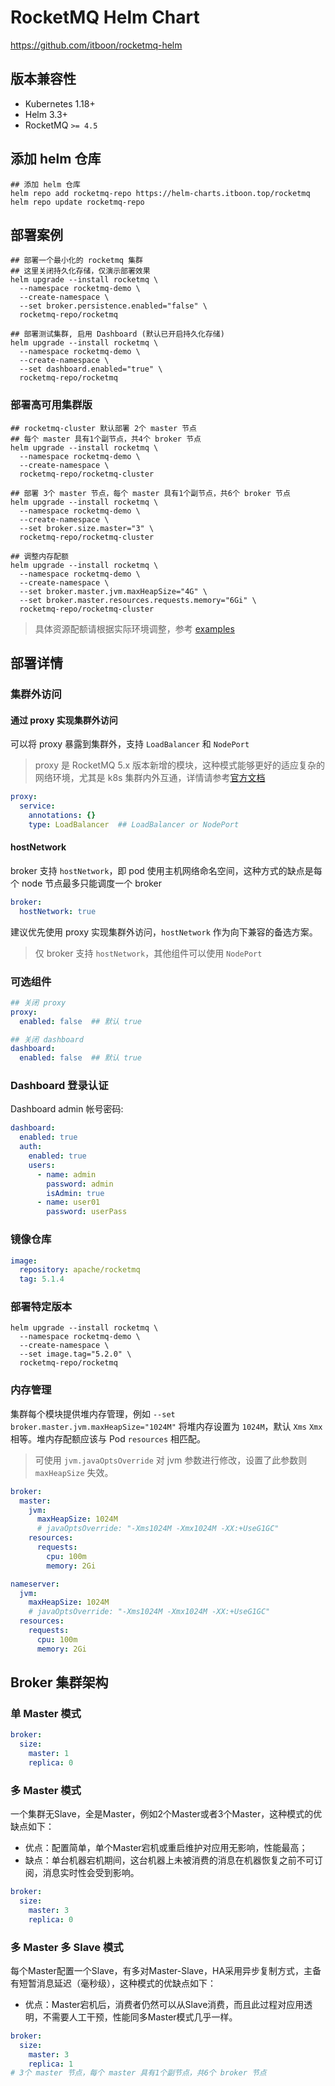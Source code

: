 # RocketMQ Helm Chart

https://github.com/itboon/rocketmq-helm

## 版本兼容性

- Kubernetes 1.18+
- Helm 3.3+
- RocketMQ `>= 4.5`

## 添加 helm 仓库

``` shell
## 添加 helm 仓库
helm repo add rocketmq-repo https://helm-charts.itboon.top/rocketmq
helm repo update rocketmq-repo
```

## 部署案例

``` shell
## 部署一个最小化的 rocketmq 集群
## 这里关闭持久化存储，仅演示部署效果
helm upgrade --install rocketmq \
  --namespace rocketmq-demo \
  --create-namespace \
  --set broker.persistence.enabled="false" \
  rocketmq-repo/rocketmq
```

``` shell
## 部署测试集群, 启用 Dashboard (默认已开启持久化存储)
helm upgrade --install rocketmq \
  --namespace rocketmq-demo \
  --create-namespace \
  --set dashboard.enabled="true" \
  rocketmq-repo/rocketmq
```

### 部署高可用集群版

``` shell
## rocketmq-cluster 默认部署 2个 master 节点
## 每个 master 具有1个副节点，共4个 broker 节点
helm upgrade --install rocketmq \
  --namespace rocketmq-demo \
  --create-namespace \
  rocketmq-repo/rocketmq-cluster

```

``` shell
## 部署 3个 master 节点，每个 master 具有1个副节点，共6个 broker 节点
helm upgrade --install rocketmq \
  --namespace rocketmq-demo \
  --create-namespace \
  --set broker.size.master="3" \
  rocketmq-repo/rocketmq-cluster

```

``` shell
## 调整内存配额
helm upgrade --install rocketmq \
  --namespace rocketmq-demo \
  --create-namespace \
  --set broker.master.jvm.maxHeapSize="4G" \
  --set broker.master.resources.requests.memory="6Gi" \
  rocketmq-repo/rocketmq-cluster

```

> 具体资源配额请根据实际环境调整，参考 [examples](https://github.com/itboon/rocketmq-helm/tree/main/examples)

## 部署详情

### 集群外访问

#### 通过 proxy 实现集群外访问

可以将 proxy 暴露到集群外，支持 `LoadBalancer` 和 `NodePort`

> proxy 是 RocketMQ 5.x 版本新增的模块，这种模式能够更好的适应复杂的网络环境，尤其是 k8s 集群内外互通，详情请参考[官方文档](https://rocketmq.apache.org/version/#whats-new-in-rocketmq-50)

``` yaml
proxy:
  service:
    annotations: {}
    type: LoadBalancer  ## LoadBalancer or NodePort
```

#### hostNetwork

broker 支持 `hostNetwork`，即 pod 使用主机网络命名空间，这种方式的缺点是每个 node 节点最多只能调度一个 broker

``` yaml
broker:
  hostNetwork: true
```

建议优先使用 proxy 实现集群外访问，`hostNetwork` 作为向下兼容的备选方案。

> 仅 broker 支持 `hostNetwork`，其他组件可以使用 `NodePort`

### 可选组件

``` yaml
## 关闭 proxy
proxy:
  enabled: false  ## 默认 true

## 关闭 dashboard
dashboard:
  enabled: false  ## 默认 true
```

### Dashboard 登录认证

Dashboard admin 帐号密码:

``` yaml
dashboard:
  enabled: true
  auth:
    enabled: true
    users:
      - name: admin
        password: admin
        isAdmin: true
      - name: user01
        password: userPass
```

### 镜像仓库

``` yaml
image:
  repository: apache/rocketmq
  tag: 5.1.4
```

### 部署特定版本

``` shell
helm upgrade --install rocketmq \
  --namespace rocketmq-demo \
  --create-namespace \
  --set image.tag="5.2.0" \
  rocketmq-repo/rocketmq
```

### 内存管理

集群每个模块提供堆内存管理，例如 `--set broker.master.jvm.maxHeapSize="1024M"` 将堆内存设置为 `1024M`，默认 `Xms` `Xmx` 相等。堆内存配额应该与 Pod `resources` 相匹配。

> 可使用 `jvm.javaOptsOverride` 对 jvm 参数进行修改，设置了此参数则 `maxHeapSize` 失效。

```yaml
broker:
  master:
    jvm:
      maxHeapSize: 1024M
      # javaOptsOverride: "-Xms1024M -Xmx1024M -XX:+UseG1GC"
    resources:
      requests:
        cpu: 100m
        memory: 2Gi

nameserver:
  jvm:
    maxHeapSize: 1024M
    # javaOptsOverride: "-Xms1024M -Xmx1024M -XX:+UseG1GC"
  resources:
    requests:
      cpu: 100m
      memory: 2Gi
```

## Broker 集群架构

### 单 Master 模式

``` yaml
broker:
  size:
    master: 1
    replica: 0
```

### 多 Master 模式

一个集群无Slave，全是Master，例如2个Master或者3个Master，这种模式的优缺点如下：

- 优点：配置简单，单个Master宕机或重启维护对应用无影响，性能最高；
- 缺点：单台机器宕机期间，这台机器上未被消费的消息在机器恢复之前不可订阅，消息实时性会受到影响。

``` yaml
broker:
  size:
    master: 3
    replica: 0
```

### 多 Master 多 Slave 模式

每个Master配置一个Slave，有多对Master-Slave，HA采用异步复制方式，主备有短暂消息延迟（毫秒级），这种模式的优缺点如下：

- 优点：Master宕机后，消费者仍然可以从Slave消费，而且此过程对应用透明，不需要人工干预，性能同多Master模式几乎一样。

``` yaml
broker:
  size:
    master: 3
    replica: 1
# 3个 master 节点，每个 master 具有1个副节点，共6个 broker 节点
```
